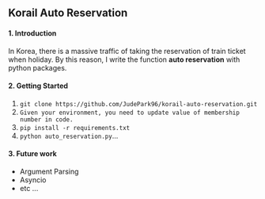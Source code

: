 ## Korail Auto Reservation

#### 1. Introduction

In Korea, there is a massive traffic of taking the reservation of train ticket when holiday. By this reason, I write the function **auto reservation** with python packages.

#### 2. Getting Started

1. `git clone https://github.com/JudePark96/korail-auto-reservation.git`
2. `Given your environment, you need to update value of membership number in code.`
3. `pip install -r requirements.txt`
4. `python auto_reservation.py`...

#### 3. Future work

- Argument Parsing
- Asyncio
- etc ...





